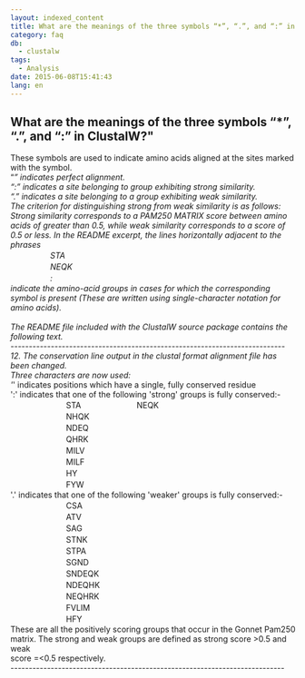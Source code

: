 ```yaml
---
layout: indexed_content
title: What are the meanings of the three symbols “*”, “.”, and “:” in ClustalW?
category: faq
db:
  - clustalw
tags: 
  - Analysis
date: 2015-06-08T15:41:43
lang: en
---
```


## What are the meanings of the three symbols “*”, “.”, and “:” in ClustalW?"

These symbols are used to indicate amino acids aligned at the sites marked with the symbol. <br>“*” indicates perfect alignment.  <br>“:” indicates a site belonging to group exhibiting strong similarity.  <br>“.” indicates a site belonging to a group exhibiting weak similarity.  <br>The criterion for distinguishing strong from weak similarity is as follows: Strong similarity corresponds to a PAM250 MATRIX score between amino acids of greater than 0.5, while weak similarity corresponds to a score of 0.5 or less. In the README excerpt, the lines horizontally adjacent to the phrases  <br>　　　　　STA  <br>　　　　　NEQK  <br>　　　　　:  <br>indicate the amino-acid groups in cases for which the corresponding symbol is present (These are written using single-character notation for amino acids).  <br> <br>The README file included with the ClustalW source package contains the following text. <br> --------------------------------------------------------------------------- <br>12. The conservation line output in the clustal format alignment file has been changed.  <br>Three characters are now used: <br>'*' indicates positions which have a single, fully conserved residue <br>':' indicates that one of the following 'strong' groups is fully conserved:- <br>　　　　　　　STA　　　　　　　NEQK <br>　　　　　　　NHQK <br>　　　　　　　NDEQ <br>　　　　　　　QHRK <br>　　　　　　　MILV <br>　　　　　　　MILF <br>　　　　　　　HY <br>　　　　　　　FYW <br>'.' indicates that one of the following 'weaker' groups is fully conserved:- <br>　　　　　　　CSA <br>　　　　　　　ATV <br>　　　　　　　SAG <br>　　　　　　　STNK <br>　　　　　　　STPA <br>　　　　　　　SGND <br>　　　　　　　SNDEQK <br>　　　　　　　NDEQHK <br>　　　　　　　NEQHRK <br>　　　　　　　FVLIM <br>　　　　　　　HFY <br>These are all the positively scoring groups that occur in the Gonnet Pam250 <br>matrix. The strong and weak groups are defined as strong score &gt;0.5 and weak <br>score =&lt;0.5 respectively. <br>--------------------------------------------------------------------------- 
